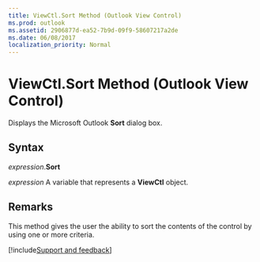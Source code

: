 ```yaml
---
title: ViewCtl.Sort Method (Outlook View Control)
ms.prod: outlook
ms.assetid: 2906877d-ea52-7b9d-09f9-58607217a2de
ms.date: 06/08/2017
localization_priority: Normal
---
```



# ViewCtl.Sort Method (Outlook View Control)

Displays the Microsoft Outlook  **Sort** dialog box.


## Syntax

_expression_.**Sort**

_expression_ A variable that represents a  **ViewCtl** object.


## Remarks

This method gives the user the ability to sort the contents of the control by using one or more criteria.

[!include[Support and feedback](~/includes/feedback-boilerplate.md)]